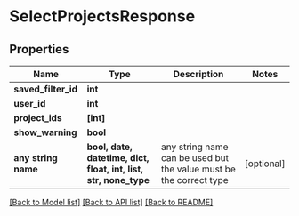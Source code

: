 # SelectProjectsResponse


## Properties
Name | Type | Description | Notes
------------ | ------------- | ------------- | -------------
**saved_filter_id** | **int** |  | 
**user_id** | **int** |  | 
**project_ids** | **[int]** |  | 
**show_warning** | **bool** |  | 
**any string name** | **bool, date, datetime, dict, float, int, list, str, none_type** | any string name can be used but the value must be the correct type | [optional]

[[Back to Model list]](../README.md#documentation-for-models) [[Back to API list]](../README.md#documentation-for-api-endpoints) [[Back to README]](../README.md)


